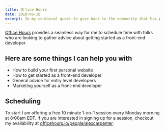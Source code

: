 ```yaml
---
title: Office Hours
date: 2018-06-16
excerpt: In my continual quest to give back to the community that has provided so much for me, I decided to signup up for a service called Office Hours.
---
```

[Office Hours](https://officehours.io/) provides a seamless way for me to schedule time with folks who are looking to gather advice about getting started as a front-end developer.

## Here are some things I can help you with

* How to build your first personal website
* How to get started as a front-end developer
* General advice for entry level developers
* Marketing yourself as a front-end developer

## Scheduling

To start I am offering a free 10 minute 1-on-1 session every Monday morning at 8:00am EDT. If you are interested in signing up for a session, checkout my availability at [officehours.io/people/alexcarpenter](https://officehours.io/people/alexcarpenter).
